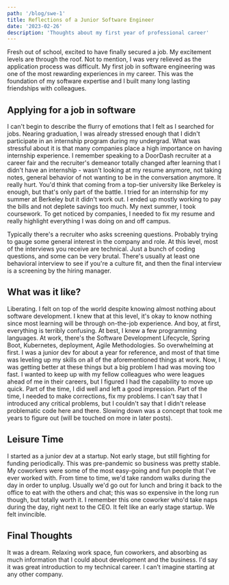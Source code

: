 ```yaml
---
path: '/blog/swe-1'
title: Reflections of a Junior Software Engineer
date: '2023-02-26'
description: 'Thoughts about my first year of professional career'
---
```


Fresh out of school, excited to have finally secured a job. My excitement levels are through the roof. Not to mention, I was very relieved as the application process was difficult. My first job in software engineering was one of the most rewarding experiences in my career. This was the foundation of my software expertise and I built many long lasting friendships with colleagues.

## Applying for a job in software

I can't begin to describe the flurry of emotions that I felt as I searched for jobs. Nearing graduation, I was already stressed enough that I didn't participate in an internship program during my undergrad. What was stressful about it is that many companies place a high importance on having internship experience. I remember speaking to a DoorDash recruiter at a career fair and the recruiter's demeanor totally changed after learning that I didn't have an internship - wasn't looking at my resume anymore, not taking notes, general behavior of not wanting to be in the conversation anymore. It really hurt. You'd think that coming from a top-tier university like Berkeley is enough, but that's only part of the battle. I tried for an internship for my summer at Berkeley but it didn't work out. I ended up mostly working to pay the bills and not deplete savings too much. My next summer, I took coursework. To get noticed by companies, I needed to fix my resume and really highlight everything I was doing on and off campus. 

Typically there's a recruiter who asks screening questions. Probably trying to gauge some general interest in the company and role. At this level, most of the interviews you receive are technical. Just a bunch of coding questions, and some can be very brutal. There's usually at least one behavioral interview to see if you're a culture fit, and then the final interview is a screening by the hiring manager.

## What was it like?

Liberating. I felt on top of the world despite knowing almost nothing about software development. I knew that at this level, it's okay to know nothing since most learning will be through on-the-job experience. And boy, at first, everything is terribly confusing. At best, I knew a few programming languages. At work, there's the Software Development Lifecycle, Spring Boot, Kubernetes, deployment, Agile Methodologies. So overwhelming at first. I was a junior dev for about a year for reference, and most of that time was leveling up my skills on all of the aforementioned things at work. Now, I was getting better at these things but a big problem I had was moving too fast. I wanted to keep up with my fellow colleagues who were leagues ahead of me in their careers, but I figured I had the capability to move up quick. Part of the time, I did well and left a good impression. Part of the time, I needed to make corrections, fix my problems. I can't say that I introduced any critical problems, but I couldn't say that I didn't release problematic code here and there. Slowing down was a concept that took me years to figure out (will be touched on more in later posts).

## Leisure Time

I started as a junior dev at a startup. Not early stage, but still fighting for funding periodically. This was pre-pandemic so business was pretty stable. My coworkers were some of the most easy-going and fun people that I've ever worked with. From time to time, we'd take random walks during the day in order to unplug. Usually we'd go out for lunch and bring it back to the office to eat with the others and chat; this was so expensive in the long run though, but totally worth it. I remember this one coworker who'd take naps during the day, right next to the CEO. It felt like an early stage startup. We felt invincible.

## Final Thoughts

It was a dream. Relaxing work space, fun coworkers, and absorbing as much information that I could about development and the business. I'd say it was great introduction to my technical career. I can't imagine starting at any other company.